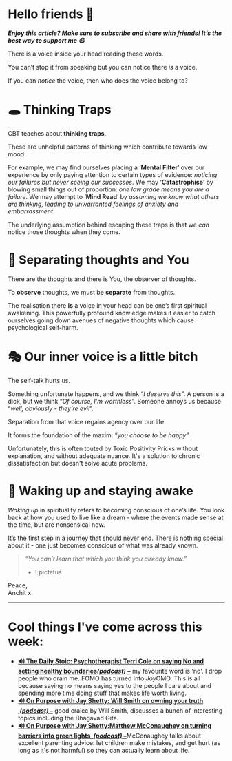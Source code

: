 **Hello friends 💙**
===================

***Enjoy this article? Make sure to subscribe and share with friends! It’s the best way to support me 😃***

There is a voice inside your head reading these words.

You can’t stop it from speaking but you can notice there *is* a voice.

If you can *notice* the voice, then who does the voice belong to?

🕳 Thinking Traps
================

CBT teaches about **thinking traps**. 

These are unhelpful patterns of thinking which contribute towards low mood.

For example, we may find ourselves placing a ‘**Mental Filter**’ over our experience by only paying attention to certain types of evidence: *noticing our failures but never seeing our successes*. We may ‘**Catastrophise**’ by blowing small things out of proportion: *one low grade means you are a failure*. We may attempt to ‘**Mind Read**’ by *assuming we know what others are thinking, leading to unwarranted feelings of anxiety and embarrassment*.

The underlying assumption behind escaping these traps is that we *can* notice those thoughts when they come.

🧠 Separating thoughts and You
=============================

There are the thoughts and there is You, the observer of thoughts. 

To **observe** thoughts, we must be **separate** from thoughts.

The realisation there **is** a voice in your head can be one’s first spiritual awakening. This powerfully profound knowledge makes it easier to catch ourselves going down avenues of negative thoughts which cause psychological self-harm.

🎭 Our inner voice is a little bitch
===================================

The self-talk hurts us.

Something unfortunate happens, and we think “*I deserve this*”. A person is a dick, but we think “*Of course, I’m worthless*”. Someone annoys us because “*well, obviously - they’re evil*”.

Separation from that voice regains agency over our life.

It forms the foundation of the maxim: “*you choose to be happy*”.

Unfortunately, this is often touted by Toxic Positivity Pricks without explanation, and without adequate nuance. It's a solution to chronic dissatisfaction but doesn't solve acute problems.

🛌 Waking up and staying awake
=============================

*Waking up* in spirituality refers to becoming conscious of one’s life. You look back at how you used to live like a dream - where the events made sense at the time, but are nonsensical now.

It’s the first step in a journey that should never end. There is nothing special about it - one just becomes conscious of what was already known.


> *“You can’t learn that which you think you already know.”*  
> - Epictetus

Peace,  
Anchit x



---

Cool things I've come across this week:
=======================================

* **[🔊 The Daily Stoic: Psychotherapist Terri Cole on saying No and setting healthy boundaries](https://open.spotify.com/episode/71ada69i4HPreC9rTxkEC5?si=334fc471f29d4d23)*****[(podcast)](https://open.spotify.com/episode/71ada69i4HPreC9rTxkEC5?si=334fc471f29d4d23)*** **[–](https://open.spotify.com/episode/71ada69i4HPreC9rTxkEC5?si=334fc471f29d4d23)** my favourite word is 'no'. I drop people who drain me. FOMO has turned into *Joy*OMO. This is all because saying no means saying yes to the people I care about and spending more time doing stuff that makes life worth living.
* **[🔊 On Purpose with Jay Shetty: Will Smith on owning your truth  *(podcast)* –](https://open.spotify.com/episode/1A3sjeBKf5qHjQ1VQgJO3t?si=ae0e885889574665)** good craicc by Will Smith, discusses a bunch of interesting topics including the Bhagavad Gita.
* [**🔊 On Purpose with Jay Shetty:Matthew McConaughey on turning barriers into green lights  *(podcast)* –**](https://open.spotify.com/episode/6Uk89hHDZxQ6pur2kCGa9S?si=be46ed79270145fc)McConaughey talks about excellent parenting advice: let children make mistakes, and get hurt (as long as it's not harmful) so they can actually learn about life.
